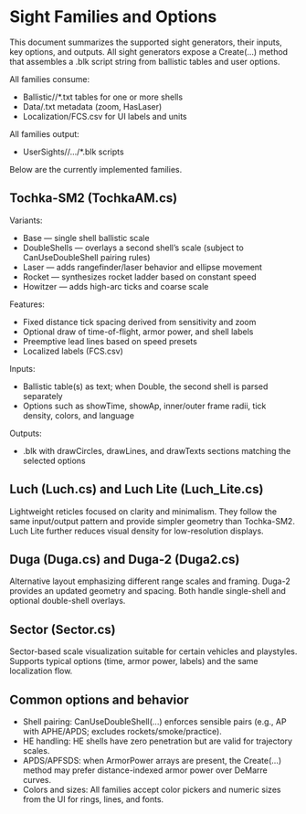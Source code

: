 # Sight Families and Options

This document summarizes the supported sight generators, their inputs, key options, and outputs. All sight generators expose a Create(...) method that assembles a .blk script string from ballistic tables and user options.

All families consume:
- Ballistic/<vehicle>/*.txt tables for one or more shells
- Data/<vehicle>.txt metadata (zoom, HasLaser)
- Localization/FCS.csv for UI labels and units

All families output:
- UserSights/<vehicle>/.../*.blk scripts

Below are the currently implemented families.

## Tochka-SM2 (TochkaAM.cs)

Variants:
- Base — single shell ballistic scale
- DoubleShells — overlays a second shell’s scale (subject to CanUseDoubleShell pairing rules)
- Laser — adds rangefinder/laser behavior and ellipse movement
- Rocket — synthesizes rocket ladder based on constant speed
- Howitzer — adds high-arc ticks and coarse scale

Features:
- Fixed distance tick spacing derived from sensitivity and zoom
- Optional draw of time-of-flight, armor power, and shell labels
- Preemptive lead lines based on speed presets
- Localized labels (FCS.csv)

Inputs:
- Ballistic table(s) as text; when Double, the second shell is parsed separately
- Options such as showTime, showAp, inner/outer frame radii, tick density, colors, and language

Outputs:
- .blk with drawCircles, drawLines, and drawTexts sections matching the selected options

## Luch (Luch.cs) and Luch Lite (Luch_Lite.cs)

Lightweight reticles focused on clarity and minimalism. They follow the same input/output pattern and provide simpler geometry than Tochka-SM2. Luch Lite further reduces visual density for low-resolution displays.

## Duga (Duga.cs) and Duga-2 (Duga2.cs)

Alternative layout emphasizing different range scales and framing. Duga-2 provides an updated geometry and spacing. Both handle single-shell and optional double-shell overlays.

## Sector (Sector.cs)

Sector-based scale visualization suitable for certain vehicles and playstyles. Supports typical options (time, armor power, labels) and the same localization flow.

## Common options and behavior

- Shell pairing: CanUseDoubleShell(...) enforces sensible pairs (e.g., AP with APHE/APDS; excludes rockets/smoke/practice).
- HE handling: HE shells have zero penetration but are valid for trajectory scales.
- APDS/APFSDS: when ArmorPower arrays are present, the Create(...) method may prefer distance-indexed armor power over DeMarre curves.
- Colors and sizes: All families accept color pickers and numeric sizes from the UI for rings, lines, and fonts.
